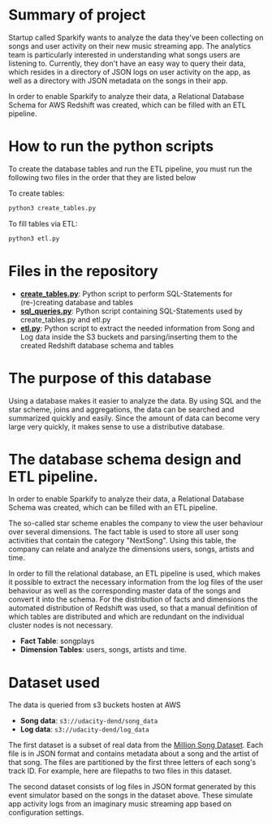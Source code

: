 # Summary of project

Startup called Sparkify wants to analyze the data they've been collecting on songs and user activity on their new music streaming app. The analytics team is particularly interested in understanding what songs users are listening to. Currently, they don't have an easy way to query their data, which resides in a directory of JSON logs on user activity on the app, as well as a directory with JSON metadata on the songs in their app.

In order to enable Sparkify to analyze their data, a Relational Database Schema for AWS Redshift was created, which can be filled with an ETL pipeline.

# How to run the python scripts

To create the database tables and run the ETL pipeline, you must run the following two files in the order that they are listed below

To create tables:
```bash
python3 create_tables.py
```
To fill tables via ETL:
```bash
python3 etl.py
```

# Files in the repository


* **[create_tables.py](create_tables.py)**: Python script to perform SQL-Statements for (re-)creating database and tables
* **[sql_queries.py](sql_queries.py)**: Python script containing SQL-Statements used by create_tables.py and etl.py
* **[etl.py](etl.py)**: Python script to extract the needed information from Song and Log data inside the S3 buckets and parsing/inserting them to the created Redshift database schema and tables

# The purpose of this database

Using a database makes it easier to analyze the data. By using SQL and the star scheme, joins and aggregations, the data can be searched and summarized quickly and easily. Since the amount of data can become very large very quickly, it makes sense to use a distributive database. 

# The database schema design and ETL pipeline.

In order to enable Sparkify to analyze their data, a Relational Database Schema was created, which can be filled with an ETL pipeline.

The so-called star scheme enables the company to view the user behaviour over several dimensions.
The fact table is used to store all user song activities that contain the category "NextSong". Using this table, the company can relate and analyze the dimensions users, songs, artists and time.

In order to fill the relational database, an ETL pipeline is used, which makes it possible to extract the necessary information from the log files of the user behaviour as well as the corresponding master data of the songs and convert it into the schema. For the distribution of facts and dimensions the automated distribution of Redshift was used, so that a manual definition of which tables are distributed and which are redundant on the individual cluster nodes is not necessary.

* **Fact Table**: songplays
* **Dimension Tables**: users, songs, artists and time.

# Dataset used

The data is queried from s3 buckets hosten at AWS

* **Song data**: ```s3://udacity-dend/song_data```
* **Log data**: ```s3://udacity-dend/log_data```

The first dataset is a subset of real data from the [Million Song Dataset](http://millionsongdataset.com/). Each file is in JSON format and contains metadata about a song and the artist of that song. The files are partitioned by the first three letters of each song's track ID. For example, here are filepaths to two files in this dataset.

The second dataset consists of log files in JSON format generated by this event simulator based on the songs in the dataset above. These simulate app activity logs from an imaginary music streaming app based on configuration settings.